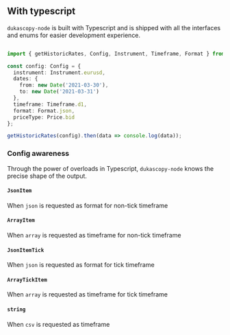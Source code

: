 ## With typescript 

`dukascopy-node` is built with Typescript and is shipped with all the interfaces and enums for easier development experience.

```typescript

import { getHistoricRates, Config, Instrument, Timeframe, Format } from 'dukascopy-node';

const config: Config = {
  instrument: Instrument.eurusd,
  dates: {
    from: new Date('2021-03-30'),
    to: new Date('2021-03-31')
  },
  timeframe: Timeframe.d1,
  format: Format.json,
  priceType: Price.bid
};

getHistoricRates(config).then(data => console.log(data));

```

### Config awareness

Through the power of overloads in Typescript, `dukascopy-node` knows the precise shape of the output.

#### `JsonItem`

When `json` is requested as format for non-tick timeframe

#### `ArrayItem`

When `array` is requested as timeframe for non-tick timeframe

#### `JsonItemTick`

When `json` is requested as format for tick timeframe

#### `ArrayTickItem`

When `array` is requested as timeframe for tick timeframe

#### `string`

When `csv` is requested as timeframe


